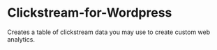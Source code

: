 # Clickstream-for-Wordpress
Creates a table of clickstream data you may use to create custom web analytics.

